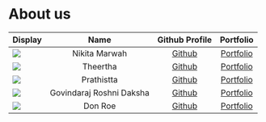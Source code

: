 # About us

| Display                                             |    Name    |        Github Profile         |             Portfolio             |
|-----------------------------------------------------|:----------:|:-----------------------------:|:---------------------------------:|
| ![](https://via.placeholder.com/100.png?text=Photo) |   Nikita Marwah   | [Github](https://github.com/) | [Portfolio](docs/team/johndoe.md) |
| ![](https://via.placeholder.com/100.png?text=Photo) |  Theertha  | [Github](https://github.com/) | [Portfolio](docs/team/johndoe.md) |
| ![](https://via.placeholder.com/100.png?text=Photo) | Prathistta | [Github](https://github.com/) | [Portfolio](docs/team/johndoe.md) |
| ![](https://via.placeholder.com/100.png?text=Photo) |   Govindaraj Roshni Daksha   | [Github](https://github.com/) | [Portfolio](docs/team/johndoe.md) |
| ![](https://via.placeholder.com/100.png?text=Photo) |  Don Roe   | [Github](https://github.com/) | [Portfolio](docs/team/johndoe.md) |
